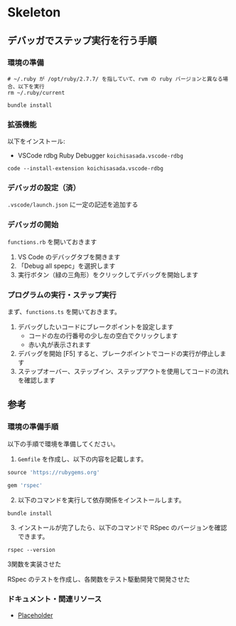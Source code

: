 # Skeleton

## デバッガでステップ実行を行う手順

### 環境の準備

```shell
# ~/.ruby が /opt/ruby/2.7.7/ を指していて、rvm の ruby バージョンと異なる場合、以下を実行
rm ~/.ruby/current

bundle install
```

### 拡張機能

以下をインストール:

- VSCode rdbg Ruby Debugger `koichisasada.vscode-rdbg`

```shell
code --install-extension koichisasada.vscode-rdbg
```

### デバッガの設定（済）

`.vscode/launch.json` に一定の記述を追加する

### デバッガの開始

`functions.rb` を開いておきます

1. VS Code のデバッグタブを開きます
2. 「Debug all spepc」を選択します
3. 実行ボタン（緑の三角形）をクリックしてデバッグを開始します

### プログラムの実行・ステップ実行

まず、`functions.ts` を開いておきます。

1. デバッグしたいコードにブレークポイントを設定します
    - コードの左の行番号の少し左の空白でクリックします
    - 赤い丸が表示されます
2. デバッグを開始 [F5] すると、ブレークポイントでコードの実行が停止します
3. ステップオーバー、ステップイン、ステップアウトを使用してコードの流れを確認します

## 参考

### 環境の準備手順

以下の手順で環境を準備してください。

1. `Gemfile` を作成し、以下の内容を記載します。

```ruby
source 'https://rubygems.org'

gem 'rspec'

```

2. 以下のコマンドを実行して依存関係をインストールします。

```shell
bundle install
```

3. インストールが完了したら、以下のコマンドで RSpec のバージョンを確認できます。

```shell
rspec --version
```

3関数を実装させた

RSpec のテストを作成し、各関数をテスト駆動開発で開発させた

### ドキュメント・関連リソース

- [Placeholder](https://example.com)

